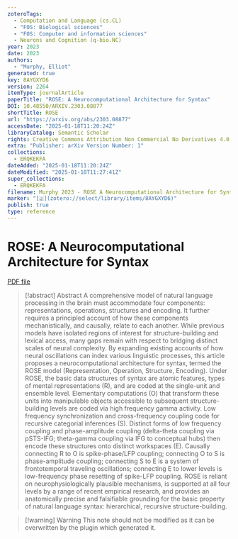 ```yaml
---
zoteroTags:
  - Computation and Language (cs.CL)
  - "FOS: Biological sciences"
  - "FOS: Computer and information sciences"
  - Neurons and Cognition (q-bio.NC)
year: 2023
date: 2023
authors:
  - "Murphy, Elliot"
generated: true
key: 8AYGXYD6
version: 2264
itemType: journalArticle
paperTitle: "ROSE: A Neurocomputational Architecture for Syntax"
DOI: 10.48550/ARXIV.2303.08877
shortTitle: ROSE
url: "https://arxiv.org/abs/2303.08877"
accessDate: "2025-01-18T11:20:24Z"
libraryCatalog: Semantic Scholar
rights: Creative Commons Attribution Non Commercial No Derivatives 4.0 International
extra: "Publisher: arXiv Version Number: 1"
collections:
  - ERQKEKFA
dateAdded: "2025-01-18T11:20:24Z"
dateModified: "2025-01-18T11:27:41Z"
super_collections:
  - ERQKEKFA
filename: Murphy 2023 - ROSE A Neurocomputational Architecture for Syntax.pdf
marker: "[🇿](zotero://select/library/items/8AYGXYD6)"
publish: true
type: reference
---
```

# ROSE: A Neurocomputational Architecture for Syntax

[PDF file](/Papers/PDFs/Murphy%202023%20-%20ROSE%20A%20Neurocomputational%20Architecture%20for%20Syntax.pdf)

> [!abstract] Abstract
> A comprehensive model of natural language processing in the brain must accommodate four components: representations, operations, structures and encoding. It further requires a principled account of how these components mechanistically, and causally, relate to each another. While previous models have isolated regions of interest for structure-building and lexical access, many gaps remain with respect to bridging distinct scales of neural complexity. By expanding existing accounts of how neural oscillations can index various linguistic processes, this article proposes a neurocomputational architecture for syntax, termed the ROSE model (Representation, Operation, Structure, Encoding). Under ROSE, the basic data structures of syntax are atomic features, types of mental representations (R), and are coded at the single-unit and ensemble level. Elementary computations (O) that transform these units into manipulable objects accessible to subsequent structure-building levels are coded via high frequency gamma activity. Low frequency synchronization and cross-frequency coupling code for recursive categorial inferences (S). Distinct forms of low frequency coupling and phase-amplitude coupling (delta-theta coupling via pSTS-IFG; theta-gamma coupling via IFG to conceptual hubs) then encode these structures onto distinct workspaces (E). Causally connecting R to O is spike-phase/LFP coupling; connecting O to S is phase-amplitude coupling; connecting S to E is a system of frontotemporal traveling oscillations; connecting E to lower levels is low-frequency phase resetting of spike-LFP coupling. ROSE is reliant on neurophysiologically plausible mechanisms, is supported at all four levels by a range of recent empirical research, and provides an anatomically precise and falsifiable grounding for the basic property of natural language syntax: hierarchical, recursive structure-building.

>[!warning] Warning
> This note should not be modified as it can be overwritten by the plugin which generated it.

